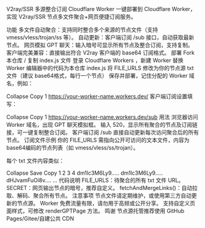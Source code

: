 V2ray/SSR 多源整合订阅 Cloudflare Worker
一键部署到 Cloudflare Worker，实现 V2ray/SSR 节点多文件聚合+网页便捷订阅服务。

功能
多文件自动聚合：支持同时整合多个来源的节点文件（支持 vmess/vless/trojan/ss 等）。
自动更新：客户端订阅 /sub 接口，自动获取最新节点。
网页模拟 GPT 聊天：输入暗号可显示所有节点及整合订阅，支持复制。
客户端完美兼容：直接输出符合 V2ray 客户端的 base64 订阅格式。
部署
Fork 本仓库 / 复制 index.js 文件
登录 Cloudflare Workers ，新建 Worker
替换 Worker 编辑器中的代码为本仓库 index.js
将 FILE_URLS 修改为你的节点源 txt 文件（建议 base64格式，每行一个节点）
保存并部署，记住分配的 Worker 域名，例如：

Collapse
Copy
1
https://your-worker-name.workers.dev/
客户端订阅设置填写：

Collapse
Copy
1
https://your-worker-name.workers.dev/sub
用法
浏览器访问 Worker 域名，出现 GPT 聊天模拟框。
输入 520，显示所有聚合的节点及订阅链接，可一键复制整合订阅。
客户端订阅 /sub 直接自动更新每次访问聚合后的所有节点。
订阅文件示例
你的 FILE_URLS 需指向公开可访问的文本文件，内容为 base64编码的节点列表（如 vmess/vless/ss/trojan）。

每个 txt 文件内容类似：


Collapse
Save
Copy
1
2
3
4
dm1lc3M6Ly9.....
dm1lc3M6Ly9.....
dHJvamFuOi8v....
...
代码说明
FILE_URLS：待聚合的所有 txt 文件 URL。
SECRET：网页输出节点的暗号，推荐自定义。
fetchAndMergeLinks()：自动拉取、解码、聚合所有节点。
注意事项
节点文件请定期维护，或使用第三方自动更新的节点源。
Worker 免费流量有限，请勿用于高频或公开分享。
支持自定义页面样式，可修改 renderGPTPage 方法。
鸣谢
节点源托管推荐使用 GitHub Pages/Gitee/自建公共 CDN



